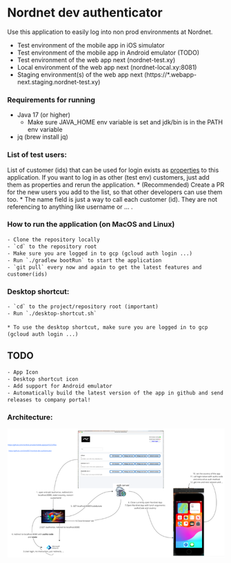 # Nordnet dev authenticator

Use this application to easily log into non prod environments at Nordnet. 
 - Test environment of the mobile app in iOS simulator 
 - Test environment of the mobile app in Android emulator (TODO)
 - Test environment of the web app next (nordnet-test.xy)
 - Local environment of the web app next (nordnet-local.xy:8081)
 - Staging environment(s) of the web app next (https://*.webapp-next.staging.nordnet-test.xy)

### Requirements for running
 - Java 17 (or higher)
   - Make sure JAVA_HOME env variable is set and jdk/bin is in the PATH env variable
 - jq (brew install jq)

### List of test users:
  List of customer (ids) that can be used for login exists as [properties](src/main/resources/application.yml) to this application.
  If you want to log in as other (test env) customers, just add them as properties and rerun the application.
        * (Recommended) Create a PR for the new users you add to the list, so that other developers can use them too. 
        * The name field is just a way to call each customer (id). They are not referencing to anything like username or ... .

### How to run the application (on MacOS and Linux)
    - Clone the repository locally
    - `cd` to the repository root
    - Make sure you are logged in to gcp (gcloud auth login ...)
    - Run `./gradlew bootRun` to start the application
    - `git pull` every now and again to get the latest features and customer(ids)

### Desktop shortcut:
    - `cd` to the project/repository root (important)
    - Run `./desktop-shortcut.sh`
    
    * To use the desktop shortcut, make sure you are logged in to gcp (gcloud auth login ...)

## TODO
    - App Icon
    - Desktop shortcut icon
    - Add support for Android emulator
    - Automatically build the latest version of the app in github and send releases to company portal!

### Architecture:
![architecture.png](architecture.png)

